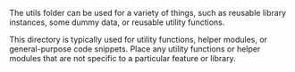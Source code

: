 <!-- 1 -->

The utils folder can be used for a variety of things, such as reusable library instances, some dummy data, or reusable utility functions.



<!-- 2 -->

This directory is typically used for utility functions, helper modules, or general-purpose code snippets.
Place any utility functions or helper modules that are not specific to a particular feature or library.